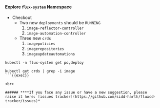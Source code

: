 #### Explore `flux-system` Namespace
- Checkout
    - Two new `deployments` should be `RUNNING`
        1. `image-reflector-controller`
        2. `image-automation-controller`
    - Three new `crds`
        1. `imagepolicies`
        2. `imagerepositories`
        3. `imageupdateautomations`

```
kubectl -n flux-system get po,deploy

kubectl get crds | grep -i image
```{{exec}}

<br>

###### ****If you face any issue or have a new suggestion, please raise it here: [issues tracker](https://github.com/sidd-harth/fluxcd-tracker/issues)*

